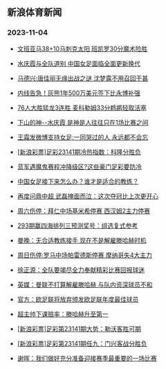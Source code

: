 ## 新浪体育新闻 
### 2023-11-04

+ [文班亚马38+10马刺克太阳 班凯罗30分魔术险胜](https://sports.sina.com.cn/basketball/nba/2023-11-03/doc-imztifeu3895144.shtml)

+ [水庆霞与全队道别 中国女足面临全面更新换代](https://sports.sina.com.cn/china/2023-11-03/doc-imzthywr9931372.shtml)

+ [马德兴:唐佳丽无缘出战之谜 沈梦露不用召回干甚](https://sports.sina.com.cn/china/2023-11-03/doc-imzthywu7197582.shtml)

+ [内线告急！灰熊1年500万美元签下比永博补强](https://sports.sina.com.cn/basketball/nba/2023-11-03/doc-imzthuqu0032752.shtml)

+ [76人大胜猛龙3连胜 麦科勒姆33分鹈鹕轻取活塞](https://sports.sina.com.cn/basketball/nba/2023-11-03/doc-imztifep9833806.shtml)

+ [下山的神--水庆霞 是神是人往往只在1场比赛之间](https://sports.sina.com.cn/china/2023-11-03/doc-imzthywq4617235.shtml)

+ [王霜发微博支持女足:一同哭过的人 永远都不会忘](https://sports.sina.com.cn/china/2023-11-03/doc-imzthywq4620003.shtml)

+ [[新浪彩票]足彩23141期冷热指数：科隆分胜负](https://sports.sina.com.cn/l/2023-11-03/doc-imzthywr9924373.shtml)

+ [蓝军遇魔鬼赛程冲降级区?这些豪门足彩要防冷](https://sports.sina.com.cn/l/2023-11-03/doc-imzthuqs4712055.shtml)

+ [中国女足接下来怎么办？谁才是适合的教练？](https://sports.sina.com.cn/china/2023-11-03/doc-imzthyww3983797.shtml)

+ [再度问鼎中超 武磊掩面而泣：这次夺冠比上次更开心](https://sports.sina.com.cn/china/2023-10-30/doc-imzsvyns4070139.shtml)

+ [周六伤停：拜仁中场基米希停赛 西汉姆2主力停赛](https://sports.sina.com.cn/l/2023-11-03/doc-imztiruq3704862.shtml)

+ [293期赢四海排列三预测奖号：组选复式参考](https://sports.sina.com.cn/l/2023-11-03/doc-imzthywr9948555.shtml)

+ [曼晚：无合适教练接手 现在不是解雇滕哈赫时机](https://sports.sina.com.cn/g/2023-11-03/doc-imztkakk3525297.shtml)

+ [周日伤停:罗马中场帕雷德斯停赛 摩纳哥失4大主力](https://sports.sina.com.cn/l/2023-11-03/doc-imztiruq3722749.shtml)

+ [徐正源：全队要竭尽全力奉献精彩比赛回报球迷](https://sports.sina.com.cn/china/j/2023-11-03/doc-imztkakc9461267.shtml)

+ [英媒：曼联不打算解雇滕哈赫 与队内资深球员不和](https://sports.sina.com.cn/g/2023-11-03/doc-imztkakc9480435.shtml)

+ [官方：欧足联将放弃颁发欧足联年度最佳球员](https://sports.sina.com.cn/g/2023-11-03/doc-imztkaka4147552.shtml)

+ [超主帅下课赔率：滕哈赫升至第一](https://sports.sina.com.cn/g/2023-11-03/doc-imztkakk3533070.shtml)

+ [[新浪彩票]足彩第23141期大势：勒沃客胜可期](https://sports.sina.com.cn/l/2023-11-03/doc-imztirui9640655.shtml)

+ [[新浪彩票]足彩第23141期任九：门兴客战分胜负](https://sports.sina.com.cn/l/2023-11-03/doc-imztirun6906151.shtml)

+ [谢晖：我们做好充分准备迎接赛季最重要的一场比赛](https://sports.sina.com.cn/china/j/2023-11-03/doc-imztkhry4033161.shtml)

